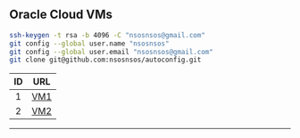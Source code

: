 ## Oracle Cloud VMs

```bash
ssh-keygen -t rsa -b 4096 -C "nsosnsos@gmail.com"
git config --global user.name "nsosnsos"
git config --global user.email "nsosnsos@gmail.com"
git clone git@github.com:nsosnsos/autoconfig.git
```

| ID | URL                                |
|:--:|:----------------------------------:|
| 1  | [VM1](http://129.159.44.216:4200/) |
| 2  | [VM2](http://155.248.192.168:4200/) |

---
